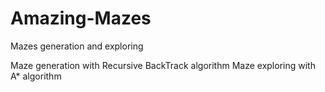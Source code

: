 # Amazing-Mazes
Mazes generation and exploring

Maze generation with Recursive BackTrack algorithm
Maze exploring with A* algorithm
